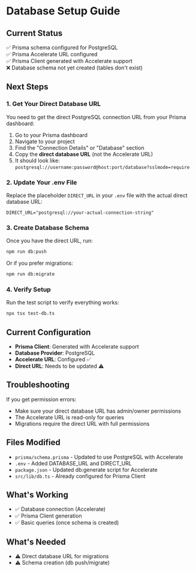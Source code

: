 # Database Setup Guide

## Current Status
✅ Prisma schema configured for PostgreSQL  
✅ Prisma Accelerate URL configured  
✅ Prisma Client generated with Accelerate support  
❌ Database schema not yet created (tables don't exist)

## Next Steps

### 1. Get Your Direct Database URL

You need to get the direct PostgreSQL connection URL from your Prisma dashboard:

1. Go to your Prisma dashboard
2. Navigate to your project
3. Find the "Connection Details" or "Database" section
4. Copy the **direct database URL** (not the Accelerate URL)
5. It should look like: `postgresql://username:password@host:port/database?sslmode=require`

### 2. Update Your .env File

Replace the placeholder `DIRECT_URL` in your `.env` file with the actual direct database URL:

```env
DIRECT_URL="postgresql://your-actual-connection-string"
```

### 3. Create Database Schema

Once you have the direct URL, run:

```bash
npm run db:push
```

Or if you prefer migrations:

```bash
npm run db:migrate
```

### 4. Verify Setup

Run the test script to verify everything works:

```bash
npx tsx test-db.ts
```

## Current Configuration

- **Prisma Client**: Generated with Accelerate support
- **Database Provider**: PostgreSQL
- **Accelerate URL**: Configured ✅
- **Direct URL**: Needs to be updated ⚠️

## Troubleshooting

If you get permission errors:
- Make sure your direct database URL has admin/owner permissions
- The Accelerate URL is read-only for queries
- Migrations require the direct URL with full permissions

## Files Modified

- `prisma/schema.prisma` - Updated to use PostgreSQL with Accelerate
- `.env` - Added DATABASE_URL and DIRECT_URL
- `package.json` - Updated db:generate script for Accelerate
- `src/lib/db.ts` - Already configured for Prisma Client

## What's Working

- ✅ Database connection (Accelerate)
- ✅ Prisma Client generation
- ✅ Basic queries (once schema is created)

## What's Needed

- ⚠️ Direct database URL for migrations
- ⚠️ Schema creation (db push/migrate)